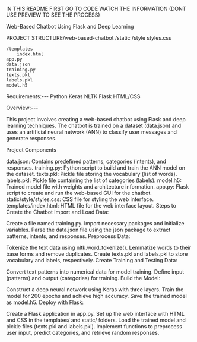 IN THIS README FIRST GO TO CODE WATCH THE INFORMATION (DONT USE PREVIEW TO SEE THE PROCESS)


Web-Based Chatbot Using Flask and Deep Learning


PROJECT STRUCTURE/web-based-chatbot
    /static
        /style
            styles.css

            
    /templates
        index.html
    app.py
    data.json
    training.py
    texts.pkl
    labels.pkl
    model.h5

    
Requirements:---
Python
Keras
NLTK
Flask
HTML/CSS


Overview:---


This project involves creating a web-based chatbot using Flask and deep learning techniques. The chatbot is trained on a dataset (data.json) and uses an artificial neural network (ANN) to classify user messages and generate  responses.



Project Components


data.json: Contains predefined patterns, categories (intents), and responses.
training.py: Python script to build and train the ANN model on the dataset.
texts.pkl: Pickle file storing the vocabulary (list of words).
labels.pkl: Pickle file containing the list of categories (labels).
model.h5: Trained model file with weights and architecture information.
app.py: Flask script to create and run the web-based GUI for the chatbot.
static/style/styles.css: CSS file for styling the web interface.
templates/index.html: HTML file for the web interface layout.
Steps to Create the Chatbot
Import and Load Data:



Create a file named training.py.
Import necessary packages and initialize variables.
Parse the data.json file using the json package to extract patterns, intents, and responses.
Preprocess Data:



Tokenize the text data using nltk.word_tokenize().
Lemmatize words to their base forms and remove duplicates.
Create texts.pkl and labels.pkl to store vocabulary and labels, respectively.
Create Training and Testing Data:



Convert text patterns into numerical data for model training.
Define input (patterns) and output (categories) for training.
Build the Model:



Construct a deep neural network using Keras with three layers.
Train the model for 200 epochs and achieve high accuracy.
Save the trained model as model.h5.
Deploy with Flask:



Create a Flask application in app.py.
Set up the web interface with HTML and CSS in the templates/ and static/ folders.
Load the trained model and pickle files (texts.pkl and labels.pkl).
Implement functions to preprocess user input, predict categories, and retrieve random responses.
